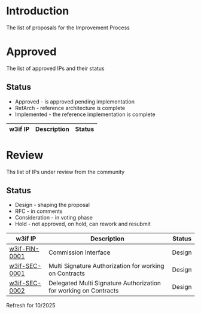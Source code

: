# Introduction
The list of proposals for the Improvement Process

# Approved
The list of approved IPs and their status

## Status
- Approved - is approved pending implementation
- RefArch - reference architecture is complete
- Implemented - the reference implementation is complete


| w3if IP | Description | Status |
| ------- | ----------- | ------ |


# Review
Ths list of IPs under review from the community

## Status
- Design - shaping the proposal
- RFC - in comments
- Consideration - in voting phase
- Hold - not approved, on hold, can rework and resubmit

| w3if IP | Description | Status |
| ------- | ----------- | ------ |
| [w3if-FIN-0001](./FIN/w3if-FIN-0001.md) | Commission Interface | Design |
| [w3if-SEC-0001](./SEC/w3if-SEC-0001.md) | Multi Signature Authorization for working on Contracts | Design |
| [w3if-SEC-0002](./SEC/w3if-SEC-0002.md) | Delegated Multi Signature Authorization for working on Contracts | Design |

Refresh for 10/2025
